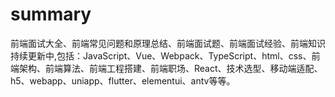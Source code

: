 # summary
前端面试大全、前端常见问题和原理总结、前端面试题、前端面试经验、前端知识持续更新中,包括：JavaScript、Vue、Webpack、TypeScript、html、css、前端架构、前端算法、前端工程搭建、前端职场、React、技术选型、移动端适配、h5、webapp、uniapp、flutter、elementui、antv等等。
